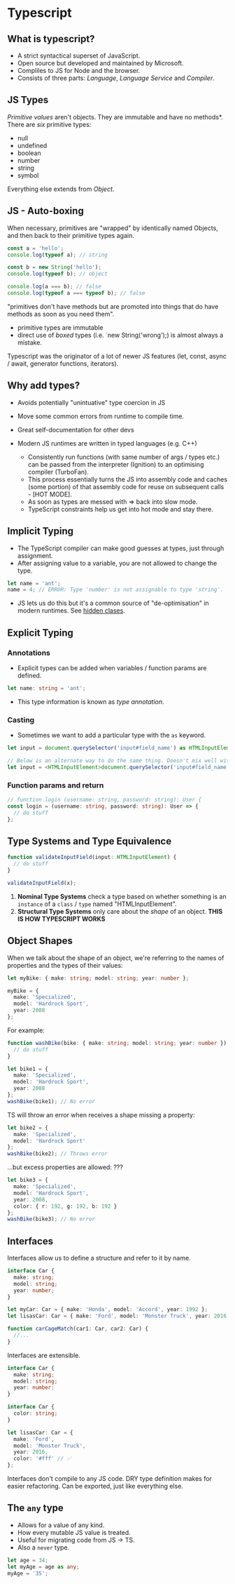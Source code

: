 # Typescript

## What is typescript?

- A strict syntactical superset of JavaScript.
- Open source but developed and maintained by Microsoft.
- Compliles to JS for Node and the browser.
- Consists of three parts: _Language_, _Language Service_ and _Compiler_.

## JS Types

_Primitive values_ aren't objects. They are immutable and have no methods\*.
There are _six_ primitive types:

- null
- undefined
- boolean
- number
- string
- symbol

Everything else extends from _Object_.

## JS - Auto-boxing

When necessary, primitives are "wrapped" by identically named Objects, and then back to their primitive types again.

```js
const a = 'hello';
console.log(typeof a); // string

const b = new String('hello');
console.log(typeof b); // object

console.log(a === b); // false
console.log(typeof a === typeof b); // false
```

"primitives don't have methods but are promoted into things that do have methods as soon as you need them".

- primitive types are immutable
- direct use of _boxed_ types (i.e. `new String('wrong');) is almost always a mistake.

Typescript was the originator of a lot of newer JS features (let, const, async / await, generator functions, iterators).

## Why add types?

- Avoids potentially "unintuative" type coercion in JS
- Move some common errors from runtime to compile time.
- Great self-documentation for other devs
- Modern JS runtimes are written in typed languages (e.g. C++)

  - Consistently run functions (with same number of args / types etc.) can be passed from the interpreter (Ignition) to an optimising compiler (TurboFan).
  - This process essentially turns the JS into assembly code and caches (some portion) of that assembly code for reuse on subsequent calls - [HOT MODE].
  - As soon as types are messed with => back into slow mode.
  - TypeScript constraints help us get into hot mode and stay there.

## Implicit Typing

- The TypeScript compiler can make good guesses at types, just through assignment.
- After assigning value to a variable, you are not allowed to change the type.

```typescript
let name = 'ant';
name = 4; // ERROR: Type 'number' is not assignable to type 'string'.
```

- JS lets us do this but it's a common source of "de-optimisation" in modern runtimes. See [hidden clases](https://draft.li/blog/2016/12/22/javascript-engines-hidden-classes/).

## Explicit Typing

### Annotations

- Explicit types can be added when variables / function params are defined.

```typescript
let name: string = 'ant';
```

- This type information is known as _type annotation_.

### Casting

- Sometimes we want to add a particular type with the `as` keyword.

```typescript
let input = document.querySelector('input#field_name') as HTMLInputElement;

// Below is an alternate way to do the same thing. Doesn't mix well with JSX.
let input = <HTMLInputElement>document.querySelector('input#field_name');
```

### Function params and return

```typescript
// function login (username: string, password: string): User {
const login = (username: string, password: string): User => {
  // do stuff
};
```

## Type Systems and Type Equivalence

```typescript
function validateInputField(input: HTMLInputElement) {
  // do stuff
}

validateInputField(x);
```

1. **Nominal Type Systems** check a type based on whether something is an `instance` of a `class` / `type` named "HTMLInputElement".
2. **Structural Type Systems** only care about the _shape_ of an object. **THIS IS HOW TYPESCRIPT WORKS**

## Object Shapes

When we talk about the shape of an object, we're referring to the names of properties and the types of their values:

```typescript
let myBike: { make: string; model: string; year: number };

myBike = {
  make: 'Specialized',
  model: 'Hardrock Sport',
  year: 2008
};
```

For example:

```typescript
function washBike(bike: { make: string; model: string; year: number }) {
  // do stuff
}

let bike1 = {
  make: 'Specialized',
  model: 'Hardrock Sport',
  year: 2008
};
washBike(bike1); // No error
```

TS will throw an error when receives a shape missing a property:

```typescript
let bike2 = {
  make: 'Specialized',
  model: 'Hardrock Sport'
};
washBike(bike2); // Throws error
```

...but excess properties are allowed: ???

```typescript
let bike3 = {
  make: 'Specialized',
  model: 'Hardrock Sport',
  year: 2008,
  color: { r: 192, g: 192, b: 192 }
};
washBike(bike3); // No error
```

## Interfaces

Interfaces allow us to define a structure and refer to it by name.

```typescript
interface Car {
  make: string;
  model: string;
  year: number;
}

let myCar: Car = { make: 'Honda', model: 'Accord', year: 1992 };
let lisasCar: Car = { make: 'Ford', model: 'Monster Truck', year: 2016 };

function carCageMatch(car1: Car, car2: Car) {
  //...
}
```

Interfaces are extensible.

```typescript
interface Car {
  make: string;
  model: string;
  year: number;
}

interface Car {
  color: string;
}

let lisasCar: Car = {
  make: 'Ford',
  model: 'Monster Truck',
  year: 2016,
  color: '#fff' // ✅
};
```

Interfaces don't compile to any JS code.
DRY type definition makes for easier refactoring.
Can be exported, just like everything else.

## The `any` type

- Allows for a value of any kind.
- How every mutable JS value is treated.
- Useful for migrating code from JS -> TS.
- Also a `never` type.

```typescript
let age = 34;
let myAge = age as any;
myAge = '35';
```

